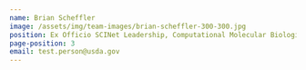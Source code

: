 ```yaml
---
name: Brian Scheffler
image: /assets/img/team-images/brian-scheffler-300-300.jpg
position: Ex Officio SCINet Leadership, Computational Molecular Biologist
page-position: 3
email: test.person@usda.gov
---
```

